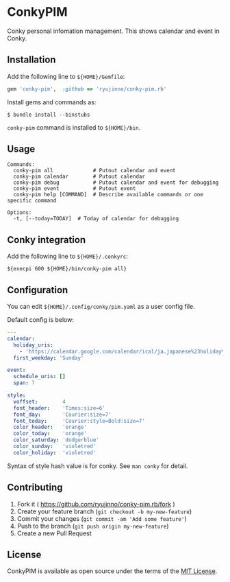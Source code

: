 # ConkyPIM

Conky personal infomation management. This shows calendar and event in Conky.

## Installation

Add the following line to `${HOME}/Gemfile`:

```ruby
gem 'conky-pim',  :github => 'ryujinno/conky-pim.rb'
```

Install gems and commands as:

```
$ bundle install --binstubs
```

`conky-pim` command is installed to `${HOME}/bin`.

## Usage

```
Commands:
  conky-pim all             # Putout calendar and event
  conky-pim calendar        # Putout calendar
  conky-pim debug           # Putout calendar and event for debugging
  conky-pim event           # Putout event
  conky-pim help [COMMAND]  # Describe available commands or one specific command

Options:
  -t, [--today=TODAY]  # Today of calendar for debugging
```

## Conky integration

Add the following line to `${HOME}/.conkyrc`:

```
${execpi 600 ${HOME}/bin/conky-pim all}
```

## Configuration

You can edit `${HOME}/.config/conky/pim.yaml` as a user config file.

Default config is below:

```yaml
---
calendar:
  holiday_uris:
    - 'https://calendar.google.com/calendar/ical/ja.japanese%23holiday%40group.v.calendar.google.com/public/basic.ics'
  first_weekday: 'Sunday'

event:
  schedule_uris: []
  span: 7

style:
  voffset:        4
  font_header:    'Times:size=6'
  font_day:       'Courier:size=7'
  font_today:     'Courier:style=Bold:size=7'
  color_header:   'orange'
  color_today:    'orange'
  color_saturday: 'dodgerblue'
  color_sunday:   'violetred'
  color_holiday:  'violetred'
```

Syntax of style hash value is for conky. See `man conky` for detail.

## Contributing

1. Fork it ( https://github.com/ryujinno/conky-pim.rb/fork )
2. Create your feature branch (`git checkout -b my-new-feature`)
3. Commit your changes (`git commit -am 'Add some feature'`)
4. Push to the branch (`git push origin my-new-feature`)
5. Create a new Pull Request

## License

ConkyPIM is available as open source under the terms of the [MIT License](http://opensource.org/licenses/MIT).

